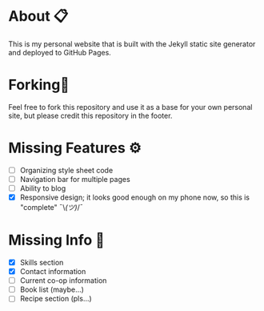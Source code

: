 # About 📋

This is my personal website that is built with the Jekyll static site generator and deployed to GitHub Pages.

# Forking🍴

Feel free to fork this repository and use it as a base for your own personal site, but please credit this repository in the footer.

# Missing Features ⚙️

- [ ] Organizing style sheet code
- [ ] Navigation bar for multiple pages
- [ ] Ability to blog
- [x] Responsive design; it looks good enough on my phone now, so this is "complete" ¯\\_(ツ)_/¯

# Missing Info 💾

- [x] Skills section
- [x] Contact information
- [ ] Current co-op information
- [ ] Book list (maybe...)
- [ ] Recipe section (pls...)